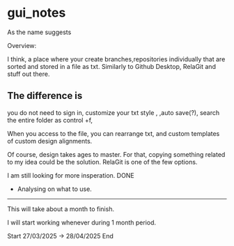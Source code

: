 # gui_notes
As the name suggests

Overview:

  I think, a place where your create branches,repositories individually that are sorted and stored in a file as txt. Similarly to Github Desktop, RelaGit and stuff out there.

  The difference is 
  -
  you do not need to sign in, 
  customize your txt style ,
  ,auto save(?),
  search the entire folder as control +f, 

  When you access to the file, you can rearrange txt, and custom templates of custom design alignments.
    
  Of course, design takes ages to master. For that, copying something related to my idea could be the solution.
  RelaGit is one of the few options.

  I am still looking for more insperation. DONE
  - Analysing on what to use. 


--------

  This will take about a month to finish.

  I will start working whenever during 1 month period.

  Start 27/03/2025 ->  28/04/2025 End
